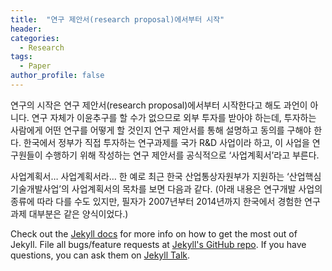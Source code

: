 ```yaml
---
title:  "연구 제안서(research proposal)에서부터 시작"
header:
categories: 
  - Research
tags:
  - Paper
author_profile: false
---
```


연구의 시작은 연구 제안서(research proposal)에서부터 시작한다고 해도 과언이 아니다. 연구 자체가 이윤추구를 할 수가 없으므로 외부 투자를 받아야 하는데, 투자하는 사람에게 어떤 연구를 어떻게 할 것인지 연구 제안서를 통해 설명하고 동의를 구해야 한다. 한국에서 정부가 직접 투자하는 연구과제를 국가 R&D 사업이라 하고, 이 사업을 연구원들이 수행하기 위해 작성하는 연구 제안서를 공식적으로 ‘사업계획서’라고 부른다.

사업계획서… 사업계획서라… 한 예로 최근 한국 산업통상자원부가 지원하는 ‘산업핵심기술개발사업’의 사업계획서의 목차를 보면 다음과 같다. (아래 내용은 연구개발 사업의 종류에 따라 다를 수도 있지만, 필자가 2007년부터 2014년까지 한국에서 경험한 연구과제 대부분은 같은 양식이었다.)

Check out the [Jekyll docs][jekyll-docs] for more info on how to get the most out of Jekyll. File all bugs/feature requests at [Jekyll's GitHub repo][jekyll-gh]. If you have questions, you can ask them on [Jekyll Talk][jekyll-talk].

[jekyll-docs]: http://jekyllrb.com/docs/home
[jekyll-gh]:   https://github.com/jekyll/jekyll
[jekyll-talk]: https://talk.jekyllrb.com/